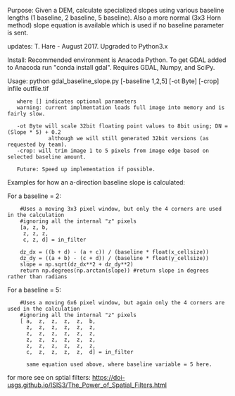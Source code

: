 
Purpose:  Given a DEM, calculate specialized slopes using various baseline
           lengths (1 baseline, 2 baseline, 5 baseline). Also a more normal (3x3 Horn method)
           slope equation is available which is used if no baseline parameter is sent.

updates:
         T. Hare - August 2017. Upgraded to Python3.x

Install: Recommended environment is Anacoda Python. To get GDAL added to Anacoda run "conda install gdal". Requires GDAL, Numpy, and SciPy.

Usage: python gdal_baseline_slope.py [-baseline 1,2,5] [-ot Byte] [-crop] infile outfile.tif
       
       where [] indicates optional parameters
       warning: current implmentation loads full image into memory and is fairly slow. 
     
       -ot Byte will scale 32bit floating point values to 8bit using; DN = (Slope * 5) + 0.2 
                 although we will still generated 32bit versions (as requested by team).
       -crop: will trim image 1 to 5 pixels from image edge based on selected baseline amount.
       
       Future: Speed up implementation if possible.


Examples for how an a-direction baseline slope is calculated:

For a baseline = 2:
 
        #Uses a moving 3x3 pixel window, but only the 4 corners are used in the calculation
        #ignoring all the internal "z" pixels
        [a, z, b,
         z, z, z,
         c, z, d] = in_filter

        dz_dx = ((b + d) - (a + c)) / (baseline * float(x_cellsize))
        dz_dy = ((a + b) - (c + d)) / (baseline * float(y_cellsize))
        slope = np.sqrt(dz_dx**2 + dz_dy**2)
        return np.degrees(np.arctan(slope)) #return slope in degrees rather than radians

For a baseline = 5:

        #Uses a moving 6x6 pixel window, but again only the 4 corners are used in the calculation
        #ignoring all the internal "z" pixels
        [ a,  z,  z,  z,  z,  b, 
          z,  z,  z,  z,  z,  z, 
          z,  z,  z,  z,  z,  z, 
          z,  z,  z,  z,  z,  z, 
          z,  z,  z,  z,  z,  z, 
          c,  z,  z,  z,  z,  d] = in_filter

          same equation used above, where baseline variable = 5 here.

for more see on sptial filters: https://doi-usgs.github.io/ISIS3/The_Power_of_Spatial_Filters.html
